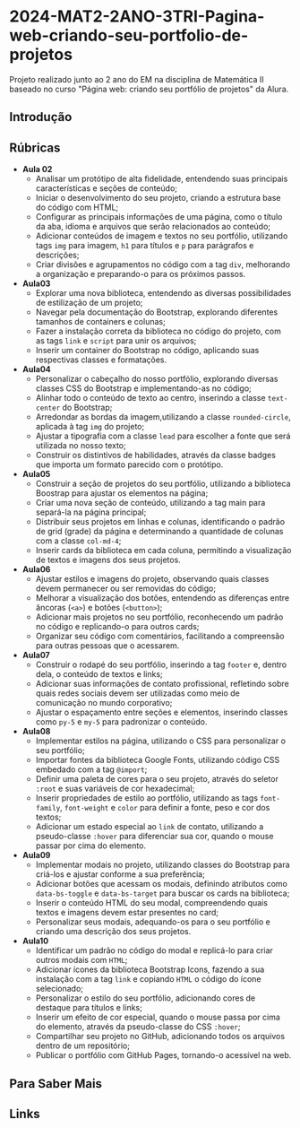 # 2024-MAT2-2ANO-3TRI-Pagina-web-criando-seu-portfolio-de-projetos

Projeto realizado junto ao 2 ano do EM na disciplina de Matemática II baseado no curso "Página web: criando seu portfólio de projetos" da Alura.

## Introdução

## Rúbricas

* **Aula 02**
  * Analisar um protótipo de alta fidelidade, entendendo suas principais características e seções de conteúdo;
  * Iniciar o desenvolvimento do seu projeto, criando a estrutura base do código com HTML;
  * Configurar as principais informações de uma página, como o título da aba, idioma e arquivos que serão relacionados ao conteúdo;
  * Adicionar conteúdos de imagem e textos no seu portfólio, utilizando tags `img` para imagem, `h1` para títulos e `p` para parágrafos e descrições;
  * Criar divisões e agrupamentos no código com a tag `div`, melhorando a organização e preparando-o para os próximos passos.
* **Aula03**
  * Explorar uma nova biblioteca, entendendo as diversas possibilidades de estilização de um projeto;
  * Navegar pela documentação do Bootstrap, explorando diferentes tamanhos de containers e colunas;
  * Fazer a instalação correta da biblioteca no código do projeto, com as tags `link` e `script` para unir os arquivos;
  * Inserir um container do Bootstrap no código, aplicando suas respectivas classes e formatações.
* **Aula04**
  * Personalizar o cabeçalho do nosso portfólio, explorando diversas classes CSS do Bootstrap e implementando-as no código;
  * Alinhar todo o conteúdo de texto ao centro, inserindo a classe `text-center` do Bootstrap;
  * Arredondar as bordas da imagem,utilizando a classe `rounded-circle`, aplicada à tag `img` do projeto;
  * Ajustar a tipografia com a classe `lead` para escolher a fonte que será utilizada no nosso texto;
  * Construir os distintivos de habilidades, através da classe badges que importa um formato parecido com o protótipo.
* **Aula05**
  * Construir a seção de projetos do seu portfólio, utilizando a biblioteca Boostrap para ajustar os elementos na página;
  * Criar uma nova seção de conteúdo, utilizando a tag main para separá-la na página principal;
  * Distribuir seus projetos em linhas e colunas, identificando o padrão de grid (grade) da página e determinando a quantidade de colunas com a classe `col-md-4`;
  * Inserir cards da biblioteca em cada coluna, permitindo a visualização de textos e imagens dos seus projetos.
* **Aula06**
  * Ajustar estilos e imagens do projeto, observando quais classes devem permanecer ou ser removidas do código;
  * Melhorar a visualização dos botões, entendendo as diferenças entre âncoras (`<a>`) e botões (`<button>`);
  * Adicionar mais projetos no seu portfólio, reconhecendo um padrão no código e replicando-o para outros cards;
  * Organizar seu código com comentários, facilitando a compreensão para outras pessoas que o acessarem.
* **Aula07**
  * Construir o rodapé do seu portfólio, inserindo a tag `footer` e, dentro dela, o conteúdo de textos e links;
  * Adicionar suas informações de contato profissional, refletindo sobre quais redes sociais devem ser utilizadas como meio de comunicação no mundo corporativo;
  * Ajustar o espaçamento entre seções e elementos, inserindo classes como `py-5` e `my-5` para padronizar o conteúdo.
* **Aula08**
  * Implementar estilos na página, utilizando o CSS para personalizar o seu portfólio;
  * Importar fontes da biblioteca Google Fonts, utilizando código CSS embedado com a tag `@import`;
  * Definir uma paleta de cores para o seu projeto, através do seletor `:root` e suas variáveis de cor hexadecimal;
  * Inserir propriedades de estilo ao portfólio, utilizando as tags `font-family`, `font-weight` e `color` para definir a fonte, peso e cor dos textos;
  * Adicionar um estado especial ao `link` de contato, utilizando a pseudo-classe `:hover` para diferenciar sua cor, quando o mouse passar por cima do elemento.
* **Aula09**
  * Implementar modais no projeto, utilizando classes do Bootstrap para criá-los e ajustar conforme a sua preferência;
  * Adicionar botões que acessam os modais, definindo atributos como `data-bs-toggle` e `data-bs-target` para buscar os cards na biblioteca;
  * Inserir o conteúdo HTML do seu modal, compreendendo quais textos e imagens devem estar presentes no card;
  * Personalizar seus modais, adequando-os para o seu portfólio e criando uma descrição dos seus projetos.
* **Aula10**
  * Identificar um padrão no código do modal e replicá-lo para criar outros modais com `HTML`;
  * Adicionar ícones da biblioteca Bootstrap Icons, fazendo a sua instalação com a tag `link` e copiando `HTML` o código do ícone selecionado;
  * Personalizar o estilo do seu portfólio, adicionando cores de destaque para títulos e links;
  * Inserir um efeito de cor especial, quando o mouse passa por cima do elemento, através da pseudo-classe do CSS `:hover`;
  * Compartilhar seu projeto no GitHub, adicionando todos os arquivos dentro de um repositório;
  * Publicar o portfólio com GitHub Pages, tornando-o acessível na web.


## Para Saber Mais

## Links
